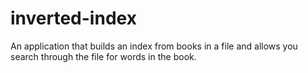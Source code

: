 # inverted-index
An application that builds an index from books in a file and allows you search through the file for words in the book.
